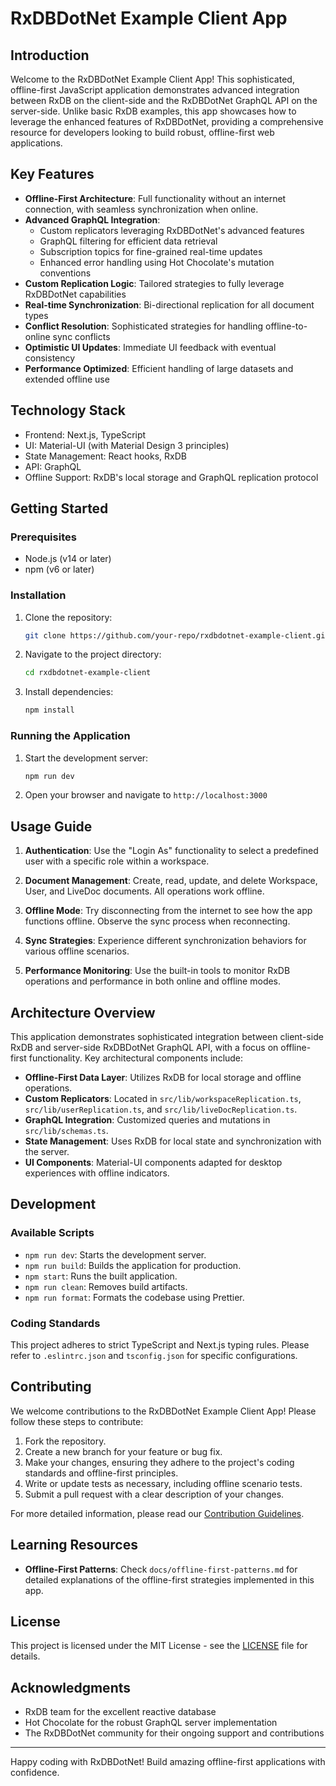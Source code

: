 # RxDBDotNet Example Client App

## Introduction

Welcome to the RxDBDotNet Example Client App! This sophisticated, offline-first JavaScript application demonstrates advanced integration between RxDB on the client-side and the RxDBDotNet GraphQL API on the server-side. Unlike basic RxDB examples, this app showcases how to leverage the enhanced features of RxDBDotNet, providing a comprehensive resource for developers looking to build robust, offline-first web applications.

## Key Features

- **Offline-First Architecture**: Full functionality without an internet connection, with seamless synchronization when online.
- **Advanced GraphQL Integration**:
  - Custom replicators leveraging RxDBDotNet's advanced features
  - GraphQL filtering for efficient data retrieval
  - Subscription topics for fine-grained real-time updates
  - Enhanced error handling using Hot Chocolate's mutation conventions
- **Custom Replication Logic**: Tailored strategies to fully leverage RxDBDotNet capabilities
- **Real-time Synchronization**: Bi-directional replication for all document types
- **Conflict Resolution**: Sophisticated strategies for handling offline-to-online sync conflicts
- **Optimistic UI Updates**: Immediate UI feedback with eventual consistency
- **Performance Optimized**: Efficient handling of large datasets and extended offline use

## Technology Stack

- Frontend: Next.js, TypeScript
- UI: Material-UI (with Material Design 3 principles)
- State Management: React hooks, RxDB
- API: GraphQL
- Offline Support: RxDB's local storage and GraphQL replication protocol

## Getting Started

### Prerequisites

- Node.js (v14 or later)
- npm (v6 or later)

### Installation

1. Clone the repository:

   ```bash
   git clone https://github.com/your-repo/rxdbdotnet-example-client.git
   ```

2. Navigate to the project directory:

   ```bash
   cd rxdbdotnet-example-client
   ```

3. Install dependencies:

   ```bash
   npm install
   ```

### Running the Application

1. Start the development server:

   ```bash
   npm run dev
   ```

2. Open your browser and navigate to `http://localhost:3000`

## Usage Guide

1. **Authentication**: Use the "Login As" functionality to select a predefined user with a specific role within a workspace.

2. **Document Management**: Create, read, update, and delete Workspace, User, and LiveDoc documents. All operations work offline.

3. **Offline Mode**: Try disconnecting from the internet to see how the app functions offline. Observe the sync process when reconnecting.

4. **Sync Strategies**: Experience different synchronization behaviors for various offline scenarios.

5. **Performance Monitoring**: Use the built-in tools to monitor RxDB operations and performance in both online and offline modes.

## Architecture Overview

This application demonstrates sophisticated integration between client-side RxDB and server-side RxDBDotNet GraphQL API, with a focus on offline-first functionality. Key architectural components include:

- **Offline-First Data Layer**: Utilizes RxDB for local storage and offline operations.
- **Custom Replicators**: Located in `src/lib/workspaceReplication.ts`, `src/lib/userReplication.ts`, and `src/lib/liveDocReplication.ts`.
- **GraphQL Integration**: Customized queries and mutations in `src/lib/schemas.ts`.
- **State Management**: Uses RxDB for local state and synchronization with the server.
- **UI Components**: Material-UI components adapted for desktop experiences with offline indicators.

## Development

### Available Scripts

- `npm run dev`: Starts the development server.
- `npm run build`: Builds the application for production.
- `npm start`: Runs the built application.
- `npm run clean`: Removes build artifacts.
- `npm run format`: Formats the codebase using Prettier.

### Coding Standards

This project adheres to strict TypeScript and Next.js typing rules. Please refer to `.eslintrc.json` and `tsconfig.json` for specific configurations.

## Contributing

We welcome contributions to the RxDBDotNet Example Client App! Please follow these steps to contribute:

1. Fork the repository.
2. Create a new branch for your feature or bug fix.
3. Make your changes, ensuring they adhere to the project's coding standards and offline-first principles.
4. Write or update tests as necessary, including offline scenario tests.
5. Submit a pull request with a clear description of your changes.

For more detailed information, please read our [Contribution Guidelines](../../CONTRIBUTING.md).

## Learning Resources

- **Offline-First Patterns**: Check `docs/offline-first-patterns.md` for detailed explanations of the offline-first strategies implemented in this app.

## License

This project is licensed under the MIT License - see the [LICENSE](../../LICENSE) file for details.

## Acknowledgments

- RxDB team for the excellent reactive database
- Hot Chocolate for the robust GraphQL server implementation
- The RxDBDotNet community for their ongoing support and contributions

---

Happy coding with RxDBDotNet! Build amazing offline-first applications with confidence.

